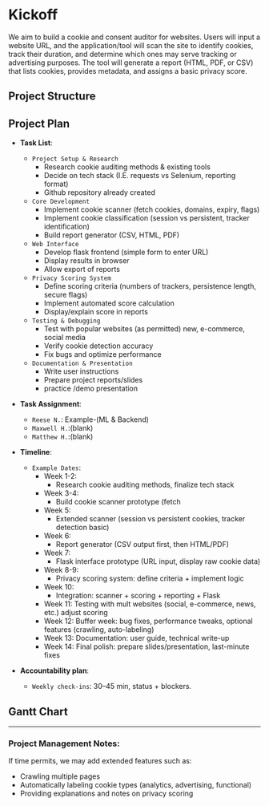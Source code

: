 # Kickoff

We aim to build a cookie and consent auditor for websites. Users will input a website URL, and the application/tool will scan the site to identify cookies, track their duration, and determine which ones may serve tracking or advertising purposes. The tool will generate a report (HTML, PDF, or CSV) that lists cookies, provides metadata, and assigns a basic privacy score.

## Project Structure


## Project Plan

- **Task List**:
  - `Project Setup & Research`
    - Research cookie auditing methods & existing tools
    - Decide on tech stack (I.E. requests vs Selenium, reporting format)
    - Github repository already created
  - `Core Development`
    - Implement cookie scanner (fetch cookies, domains, expiry, flags)
    - Implement cookie classification (session vs persistent, tracker identification)
    - Build report generator (CSV, HTML, PDF)
  - `Web Interface`
    - Develop flask frontend (simple form to enter URL)
    - Display results in browser
    - Allow export of reports
  - `Privacy Scoring System`
    - Define scoring criteria (numbers of trackers, persistence length, secure flags)
    - Implement automated score calculation
    - Display/explain score in reports
  - `Testing & Debugging`
    - Test with popular websites (as permitted) new, e-commerce, social media
    - Verify cookie detection accuracy
    - Fix bugs and optimize performance
  - `Documentation & Presentation`
    -  Write user instructions
    -  Prepare project reports/slides
    -  practice /demo presentation
  
- **Task Assignment**:
  - `Reese N.`: Example-(ML & Backend)
  - `Maxwell H.`:(blank)
  - `Matthew H.`:(blank)

- **Timeline**:
  - `Example Dates`:
    - Week 1-2:
      - Research cookie auditing methods, finalize tech stack
    - Week 3-4:
      - Build cookie scanner prototype (fetch
    - Week 5:
      - Extended scanner (session vs persistent cookies, tracker detection basic)
    - Week 6:
      - Report generator (CSV output first, then HTML/PDF)
    - Week 7:
      - Flask interface prototype (URL input, display raw cookie data)
    - Week 8-9:
      - Privacy scoring system: define criteria + implement logic
    - Week 10:
      - Integration: scanner + scoring + reporting + Flask
    - Week 11:
      Testing with mult websites (social, e-commerce, news, etc.) adjust scoring
    - Week 12:
      Buffer week: bug fixes, performance tweaks, optional features (crawling, auto-labeling)
    - Week 13:
      Documentation: user guide, technical write-up
    - Week 14:
      Final polish: prepare slides/presentation, last-minute fixes

- **Accountability plan**:
  - `Weekly check-ins`: 30–45 min, status + blockers.

## Gantt Chart

**************

### Project Management Notes:

If time permits, we may add extended features such as:
  - Crawling multiple pages
  - Automatically labeling cookie types (analytics, advertising, functional)
  - Providing explanations and notes on privacy scoring
